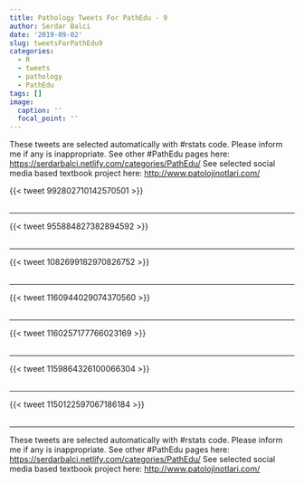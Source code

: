 ```yaml
---
title: Pathology Tweets For PathEdu - 9
author: Serdar Balci
date: '2019-09-02'
slug: tweetsForPathEdu9
categories:
  - R
  - tweets
  - pathology
  - PathEdu
tags: []
image:
  caption: ''
  focal_point: ''
---
```



These tweets are selected automatically with #rstats code. Please inform me if any is inappropriate.
See other #PathEdu pages here: https://serdarbalci.netlify.com/categories/PathEdu/ 
See selected social media based textbook project here: http://www.patolojinotlari.com/

{{< tweet 992802710142570501 >}}
<br>
<br>
<hr>
{{< tweet 955884827382894592 >}}
<br>
<br>
<hr>
{{< tweet 1082699182970826752 >}}
<br>
<br>
<hr>
{{< tweet 1160944029074370560 >}}
<br>
<br>
<hr>
{{< tweet 1160257177766023169 >}}
<br>
<br>
<hr>
{{< tweet 1159864326100066304 >}}
<br>
<br>
<hr>
{{< tweet 1150122597067186184 >}}
<br>
<br>
<hr>


These tweets are selected automatically with #rstats code. Please inform me if any is inappropriate.
See other #PathEdu pages here: https://serdarbalci.netlify.com/categories/PathEdu/ 
See selected social media based textbook project here: http://www.patolojinotlari.com/
